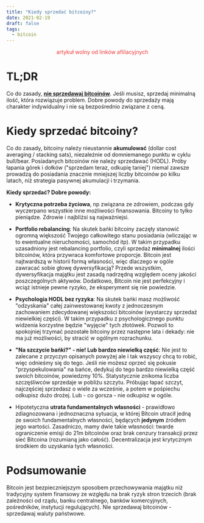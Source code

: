 ```yaml
---
title: "Kiedy sprzedać bitcoiny?"
date: 2021-02-19
draft: false
tags:
  - bitcoin
---
```


<p style="text-align: center;"><span style="color: #f03838;">artykuł wolny od linków afiliacyjnych</span></p>

# TL;DR

Co do zasady, **[nie sprzedawaj bitcoinów](/dlaczego-bitcoin-praktyczne)**.
Jeśli musisz, sprzedaj minimalną ilość, która rozwiązuje problem.
Dobre powody do sprzedaży mają charakter indywidualny i nie są bezpośrednio związane z ceną.

# Kiedy sprzedać bitcoiny?

Co do zasady, bitcoiny należy nieustannie **akumulować** (dollar cost averaging / stacking sats),
niezależnie od domniemanego punktu w cyklu bull/bear. Posiadanych bitcoinów nie należy sprzedawać (HODL).
Próby łapania górek i dołków ("sprzedam teraz, odkupię taniej") niemal zawsze prowadzą do posiadania znacznie mniejszej liczby bitcoinów po kilku latach,
niż strategia pasywnej akumulacji i trzymania.

**Kiedy sprzedać? Dobre powody:**

* **Krytyczna potrzeba życiowa**, np związana ze zdrowiem, podczas gdy wyczerpano wszystkie inne możliwości finansowania. Bitcoiny to tylko pieniądze. Zdrowie i najbliżsi są najważniejsi.

* **Portfolio rebalancing**: Na skutek bańki bitcoiny zaczęły stanowić ogromną większość Twojego całkowitego stanu posiadania (wliczając w to ewentualne nieruchomości, samochód itp).
  W takim przypadku uzasadniony jest rebalancing portfolio, czyli sprzedaż **minimalnej** ilości bitcoinów, która przywraca komfortowe proporcje.
  Bitcoin jest najtwardszą w historii formą własności, więc dlaczego w ogóle zawracać sobie głowę dywersyfikacją?
  Przede wszystkim, dywersyfikacja majątku jest zasadą nadrzędną względem oceny jakości poszczególnych aktywów.
  Dodatkowo, Bitcoin nie jest perfekcyjny i wciąż istnieje pewne ryzyko, że eksperyment się nie powiedzie.
  
* **Psychologia HODL bez ryzyka**: Na skutek bańki masz możliwość "odzyskania" całej zainwestowanej kwoty z jednoczesnym zachowaniem zdecydowanej większości bitcoinów (wystarczy sprzedaż niewielkiej części).
  W takim przypadku z psychologicznego punktu widzenia korzystne będzie "wyjęcie" tych złotówek.
  Pozwoli to spokojniej trzymać pozostałe bitcoiny przez następne lata i dekady: nie ma już możliwości, by stracić w ogólnym rozrachunku.
  
* **"Na szczycie bańki?" - nie! Lub bardzo niewielką część**: Nie jest to zalecane z przyczyn opisanych powyżej ale i tak wszyscy chcą to robić, więc odnieśmy się do tego.
  Jeśli nie możesz oprzeć się pokusie "przyspekulowania" na bańce, dedykuj do tego bardzo niewielką część swoich bitcoinów, powiedzmy 10%.
  Statystycznie znikoma liczba szczęśliwców sprzedaje w pobliżu szczytu.
  Próbując łapać szczyt, najczęściej sprzedasz o wiele za wcześnie, a potem w pośpiechu odkupisz dużo drożej.
  Lub - co gorsza - nie odkupisz w ogóle.

* Hipotetyczna **utrata fundamentalnych własności** - prawidłowo zdiagnozowana i jednoznaczna sytuacja,
  w której Bitcoin utracił jedną ze swoich fundamentalnych własności, będących **jedynym** źródłem jego wartości.
  Zasadniczo, mamy dwie takie własności: twarde ograniczenie emisji do 21m bitcoinów oraz brak cenzury transakcji
  przez sieć Bitcoina (rozumianą jako całość). Decentralizacja jest krytycznym środkiem do uzyskania tych własności.
  
  
# Podsumowanie

Bitcoin jest bezpieczniejszym sposobem przechowywania majątku niż tradycyjny system finansowy
ze względu na brak ryzyk stron trzecich
(brak zależności od rządu, banku centralnego, banków komercyjnych, pośredników, instytucji regulujących).
Nie sprzedawaj bitcoinów - sprzedawaj waluty państwowe.
